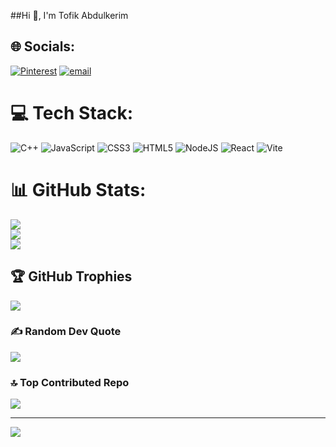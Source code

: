 ##Hi 👋, I'm Tofik Abdulkerim
## 🌐 Socials:
[![Pinterest](https://img.shields.io/badge/Pinterest-%23E60023.svg?logo=Pinterest&logoColor=white)](https://pinterest.com/https://www.pinterest.com/tabdulkerim68/) [![email](https://img.shields.io/badge/Email-D14836?logo=gmail&logoColor=white)](mailto:tabdulkerim68@gmail.com) 

# 💻 Tech Stack:
![C++](https://img.shields.io/badge/c++-%2300599C.svg?style=for-the-badge&logo=c%2B%2B&logoColor=white) ![JavaScript](https://img.shields.io/badge/javascript-%23323330.svg?style=for-the-badge&logo=javascript&logoColor=%23F7DF1E) ![CSS3](https://img.shields.io/badge/css3-%231572B6.svg?style=for-the-badge&logo=css3&logoColor=white) ![HTML5](https://img.shields.io/badge/html5-%23E34F26.svg?style=for-the-badge&logo=html5&logoColor=white) ![NodeJS](https://img.shields.io/badge/node.js-6DA55F?style=for-the-badge&logo=node.js&logoColor=white) ![React](https://img.shields.io/badge/react-%2320232a.svg?style=for-the-badge&logo=react&logoColor=%2361DAFB) ![Vite](https://img.shields.io/badge/vite-%23646CFF.svg?style=for-the-badge&logo=vite&logoColor=white)
# 📊 GitHub Stats:
![](https://github-readme-stats.vercel.app/api?username=Tofikoabdu1&theme=transparent&hide_border=false&include_all_commits=true&count_private=true)<br/>
![](https://nirzak-streak-stats.vercel.app/?user=Tofikoabdu1&theme=transparent&hide_border=false)<br/>
![](https://github-readme-stats.vercel.app/api/top-langs/?username=Tofikoabdu1&theme=transparent&hide_border=false&include_all_commits=true&count_private=true&layout=compact)

## 🏆 GitHub Trophies
![](https://github-profile-trophy.vercel.app/?username=Tofikoabdu1&theme=cobalt&no-frame=false&no-bg=true&margin-w=4)

### ✍️ Random Dev Quote
![](https://quotes-github-readme.vercel.app/api?type=horizontal&theme=radical)

### 🔝 Top Contributed Repo
![](https://github-contributor-stats.vercel.app/api?username=Tofikoabdu1&limit=5&theme=dark&combine_all_yearly_contributions=true)

---
[![](https://visitcount.itsvg.in/api?id=Tofikoabdu1&icon=4&color=0)](https://visitcount.itsvg.in)

<!-- Proudly created with GPRM ( https://gprm.itsvg.in ) -->
